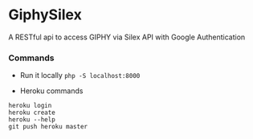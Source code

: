 # GiphySilex
A RESTful api to access GIPHY via Silex API with Google Authentication

### Commands
- Run it locally
`php -S localhost:8000`

- Heroku commands
```
heroku login
heroku create
heroku --help
git push heroku master
```